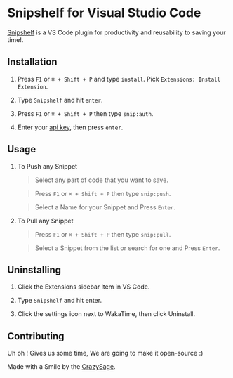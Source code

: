 # Snipshelf for Visual Studio Code

[Snipshelf][Snipshelf] is a VS Code plugin for productivity and reusability to saving your time!.

## Installation

1. Press `F1` or `⌘ + Shift + P` and type `install`. Pick `Extensions: Install Extension`.

2. Type `Snipshelf` and hit `enter`.

3. Press `F1` or `⌘ + Shift + P` then type `snip:auth`.

4. Enter your [api key][api key], then press `enter`.


## Usage

1. To Push any Snippet

   > Select any part of code that you want to save.

   > Press `F1` or `⌘ + Shift + P` then type `snip:push`.

   > Select a Name for your Snippet and Press `Enter`.


2. To Pull any Snippet
   
   > Press `F1` or `⌘ + Shift + P` then type `snip:pull`.

   > Select a Snippet from the list or search for one and Press `Enter`.   



## Uninstalling

1. Click the Extensions sidebar item in VS Code.

2. Type `Snipshelf` and hit enter.

3. Click the settings icon next to WakaTime, then click Uninstall.


## Contributing

 Uh oh ! Gives us some time, We are going to make it open-source :)


Made with a Smile by the [CrazySage][about].

[Snipshelf]: https://www.snipshelf.in/
[api key]: https://www.snipshelf.in/dashboard
[about]: https://twitter.com/Ayush3241
